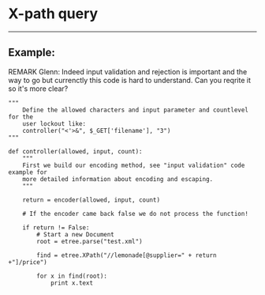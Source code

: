 # X-path query
-------

## Example:

REMARK Glenn: Indeed input validation and rejection is important and the way to go but currenctly this code is hard to understand. Can you reqrite it so it's more clear?

    """
        Define the allowed characters and input parameter and countlevel for the
        user lockout like:
        controller("<'>&", $_GET['filename'], "3")
    """
    
    def controller(allowed, input, count):
        """
        First we build our encoding method, see "input validation" code example for
        more detailed information about encoding and escaping.
        """
        
        return = encoder(allowed, input, count)

        # If the encoder came back false we do not process the function!

        if return != False:
            # Start a new Document
            root = etree.parse("test.xml")

            find = etree.XPath("//lemonade[@supplier=" + return +"]/price")

            for x in find(root):
                print x.text
